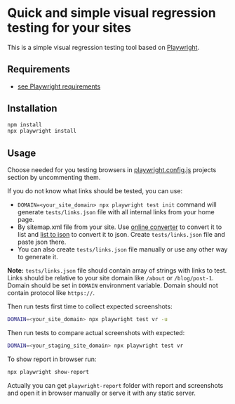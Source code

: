 # Quick and simple visual regression testing for your sites

This is a simple visual regression testing tool based on [Playwright](https://playwright.dev/).

## Requirements

- [see Playwright requirements](https://playwright.dev/docs/intro#system-requirements)

## Installation

```bash
npm install
npx playwright install
```

## Usage

Choose needed for you testing browsers in [playwright.config.js](./playwright.config.js) projects section by uncommenting them.

If you do not know what links should be tested, you can use:

- `DOMAIN=<your_site_domain> npx playwright test init` command will generate `tests/links.json` file with all internal links from your home page.
- By sitemap.xml file from your site. Use [online converter](https://www.seowl.co/sitemap-extractor/) to convert it to list and [list to json](https://ytool.net/en/list2json/) to convert it to json. Create `tests/links.json` file and paste json there.
- You can also create `tests/links.json` file manually or use any other way to generate it.

**Note:** `tests/links.json` file should contain array of strings with links to test. Links should be relative to your site domain like `/about` or `/blog/post-1`. Domain should be set in `DOMAIN` environment variable. Domain should not contain protocol like `https://`.

Then run tests first time to collect expected screenshots:

```bash
DOMAIN=<your_site_domain> npx playwright test vr -u
```

Then run tests to compare actual screenshots with expected:

```bash
DOMAIN=<your_staging_site_domain> npx playwright test vr
```

To show report in browser run:

```bash
npx playwright show-report
```

Actually you can get `playwright-report` folder with report and screenshots and open it in browser manually or serve it with any static server.
